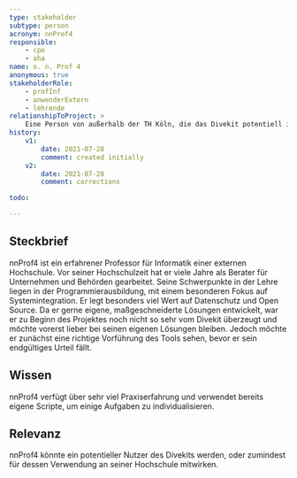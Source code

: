 ```yaml
---
type: stakeholder
subtype: person
acronym: nnProf4
responsible:
    - cpo
    - aha
name: n. n. Prof 4
anonymous: true
stakeholderRole: 
    - profInf
    - anwenderExtern
    - lehrende
relationshipToProject: >
    Eine Person von außerhalb der TH Köln, die das Divekit potentiell in ihren Veranstaltungen nutzen könnte, bzw. andere potentielle Nutzer an ihrer Hochschule finden könnte.
history:
    v1:
        date: 2021-07-28
        comment: created initially
    v2:
        date: 2021-07-28
        comment: corrections

todo:

---
```


## Steckbrief
nnProf4 ist ein erfahrener Professor für Informatik einer externen Hochschule. Vor seiner Hochschulzeit hat er viele 
Jahre als Berater für Unternehmen und Behörden gearbeitet. Seine Schwerpunkte in der Lehre liegen in der
Programmierausbildung, mit einem besonderen Fokus auf Systemintegration. Er legt besonders viel Wert auf Datenschutz und
Open Source. Da er gerne eigene, maßgeschneiderte Lösungen entwickelt, war er zu Beginn des Projektes noch nicht so sehr
vom Divekit überzeugt und möchte vorerst lieber bei seinen eigenen Lösungen bleiben.
Jedoch möchte er zunächst eine richtige Vorführung des Tools sehen, bevor er sein endgültiges Urteil fällt.

## Wissen
nnProf4 verfügt über sehr viel Praxiserfahrung und verwendet bereits eigene Scripte, um einige Aufgaben zu
individualisieren.

## Relevanz
nnProf4 könnte ein potentieller Nutzer des Divekits werden, oder zumindest für dessen Verwendung an seiner Hochschule
mitwirken.